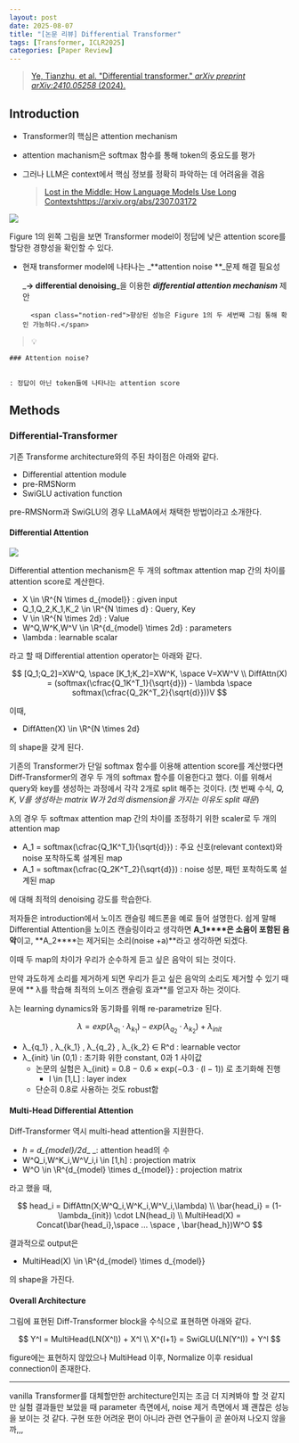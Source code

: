 ```yaml
---
layout: post
date: 2025-08-07
title: "[논문 리뷰] Differential Transformer"
tags: [Transformer, ICLR2025]
categories: [Paper Review]
---
```


> [Ye, Tianzhu, et al. "Differential transformer." ](https://arxiv.org/abs/2410.05258)[_arXiv preprint arXiv:2410.05258_](https://arxiv.org/abs/2410.05258)[ (2024).](https://arxiv.org/abs/2410.05258)



## Introduction

- Transformer의 핵심은 attention mechanism
- attention machanism은 softmax 함수를 통해 token의 중요도를 평가
- 그러나 LLM은 context에서 핵심 정보를 정확히 파악하는 데 어려움을 겪음

	> [Lost in the Middle: How Language Models Use Long Contextshttps://arxiv.org/abs/2307.03172](https://arxiv.org/abs/2307.03172)


![](https://prod-files-secure.s3.us-west-2.amazonaws.com/542b861c-36a8-4051-84e5-8804b6728dba/9083ea56-691a-4752-ae26-47f403431ac8/image.png?X-Amz-Algorithm=AWS4-HMAC-SHA256&X-Amz-Content-Sha256=UNSIGNED-PAYLOAD&X-Amz-Credential=ASIAZI2LB4663KMUU63L%2F20251002%2Fus-west-2%2Fs3%2Faws4_request&X-Amz-Date=20251002T003650Z&X-Amz-Expires=3600&X-Amz-Security-Token=IQoJb3JpZ2luX2VjEIj%2F%2F%2F%2F%2F%2F%2F%2F%2F%2FwEaCXVzLXdlc3QtMiJGMEQCIEJLiYnPV2CNdVFKQ3USudpRenn917oFF5hcFherPFIQAiB4kRaBIKhMQX6skN9M%2B5VSXX76yohskVrFBls13S9bpir%2FAwghEAAaDDYzNzQyMzE4MzgwNSIMk7g%2BRvy1YcjKGTk4KtwDAy0nM25hAUJzDa0xF40yRwCgtOPajRYVT3VIJDhnYNe%2F6LRkWJZEFO1RoAo8U3pU49aOheHj1Tlr1FaX%2Byex%2FVklvT6vJ5UjOzBy%2BzSqTgp%2FmnHgTqQgWIz42BU2aqqNpy4f6I3BqX9e0l6NL0D8VBJg9zemfWNBom39ZGzXDMv1AojJNnMw3ASUyYdes%2BDmMUXKP5KxSj7TtTKVhIk4i94DZTef5d6LaD4GPFLGLtmJOwjdIDaOwU9AzRW4038Ez2SwwYNmpG2QQ5u9GbXX%2Bc5rBMRxyXZ83fGcIF5gujC%2FPmPW8IoWVA5WIZe1p6M9rBdnqDySnsAxLnR7GeKT0PM2zg%2Bu7uYAc0UdLLz47FBhCob1jYZi321x9MqsV2U4m8UvyEkVLJNvt5s4quuTDptqjDh36UgQJ1IJd8NJV3XPB%2BFwT%2FENzqb2CJBjq%2FrYFVPM6joWuq8n7PfeIEVf2UxiNEXpOr3v3o4WCy6hhn1Fc8P5jGD6fBqM5UGsZ94TEELsbTm3gt%2FTsm58%2FVS65oOGuBZ9Cz%2FLaEHPKRUUboELF9K7SE2xP7zaM1lmVCZIN%2F%2BwMAO33HFhJ8WhIWQPBjdwP2FLVk25Ajok59I4r4E%2Fx6GY0Rbwo4BRR%2FMw4vn2xgY6pgFLBmcYin3s4hkjbKAdHoMTht86NdMpJYnXQrEQV9j0jWhdqUjMVVQEfFkugQjhqJT73un9i%2FHXD5CQ9mARTGKk0GaocKKXEYm5XZRwCiOWCBKRBC%2FokzwGwERdxwtXbN6rniB2Uvh9r9dJECQkDzDwCTcrYabGM4A0aBOgC30OfwdSI5ebUWPqhXbWG3M%2Bjk3XGPncKytuq59Ys3dIq4oQqZrSXpnF&X-Amz-Signature=2f9e63631f961d17b8301c7dc87a42e8968c4f8ab502e2ab2ecbbc0fc849dbec&X-Amz-SignedHeaders=host&x-amz-checksum-mode=ENABLED&x-id=GetObject)


Figure 1의 왼쪽 그림을 보면 Transformer model이 정답에 낮은 attention score를 할당한 경향성을 확인할 수 있다.

- 현재 transformer model에 나타나는 _**attention noise **_문제 해결 필요성

	_**→ differential denoising**_을 이용한 _**differential attention mechanism**_ 제안


		<span class="notion-red">향상된 성능은 Figure 1의 두 세번째 그림 통해 확인 가능하다.</span>


> 💡 


	### Attention noise?


	: 정답이 아닌 token들에 나타나는 attention score



## Methods



### Differential-Transformer


기존 Transforme architecture와의 주된 차이점은 아래와 같다.

- Differential attention module
- pre-RMSNorm
- SwiGLU activation function

pre-RMSNorm과 SwiGLU의 경우 LLaMA에서 채택한 방법이라고 소개한다.



#### Differential Attention


![](https://prod-files-secure.s3.us-west-2.amazonaws.com/542b861c-36a8-4051-84e5-8804b6728dba/116d70b2-1963-4810-9167-f4c7d8a06e8f/image.png?X-Amz-Algorithm=AWS4-HMAC-SHA256&X-Amz-Content-Sha256=UNSIGNED-PAYLOAD&X-Amz-Credential=ASIAZI2LB4663KMUU63L%2F20251002%2Fus-west-2%2Fs3%2Faws4_request&X-Amz-Date=20251002T003650Z&X-Amz-Expires=3600&X-Amz-Security-Token=IQoJb3JpZ2luX2VjEIj%2F%2F%2F%2F%2F%2F%2F%2F%2F%2FwEaCXVzLXdlc3QtMiJGMEQCIEJLiYnPV2CNdVFKQ3USudpRenn917oFF5hcFherPFIQAiB4kRaBIKhMQX6skN9M%2B5VSXX76yohskVrFBls13S9bpir%2FAwghEAAaDDYzNzQyMzE4MzgwNSIMk7g%2BRvy1YcjKGTk4KtwDAy0nM25hAUJzDa0xF40yRwCgtOPajRYVT3VIJDhnYNe%2F6LRkWJZEFO1RoAo8U3pU49aOheHj1Tlr1FaX%2Byex%2FVklvT6vJ5UjOzBy%2BzSqTgp%2FmnHgTqQgWIz42BU2aqqNpy4f6I3BqX9e0l6NL0D8VBJg9zemfWNBom39ZGzXDMv1AojJNnMw3ASUyYdes%2BDmMUXKP5KxSj7TtTKVhIk4i94DZTef5d6LaD4GPFLGLtmJOwjdIDaOwU9AzRW4038Ez2SwwYNmpG2QQ5u9GbXX%2Bc5rBMRxyXZ83fGcIF5gujC%2FPmPW8IoWVA5WIZe1p6M9rBdnqDySnsAxLnR7GeKT0PM2zg%2Bu7uYAc0UdLLz47FBhCob1jYZi321x9MqsV2U4m8UvyEkVLJNvt5s4quuTDptqjDh36UgQJ1IJd8NJV3XPB%2BFwT%2FENzqb2CJBjq%2FrYFVPM6joWuq8n7PfeIEVf2UxiNEXpOr3v3o4WCy6hhn1Fc8P5jGD6fBqM5UGsZ94TEELsbTm3gt%2FTsm58%2FVS65oOGuBZ9Cz%2FLaEHPKRUUboELF9K7SE2xP7zaM1lmVCZIN%2F%2BwMAO33HFhJ8WhIWQPBjdwP2FLVk25Ajok59I4r4E%2Fx6GY0Rbwo4BRR%2FMw4vn2xgY6pgFLBmcYin3s4hkjbKAdHoMTht86NdMpJYnXQrEQV9j0jWhdqUjMVVQEfFkugQjhqJT73un9i%2FHXD5CQ9mARTGKk0GaocKKXEYm5XZRwCiOWCBKRBC%2FokzwGwERdxwtXbN6rniB2Uvh9r9dJECQkDzDwCTcrYabGM4A0aBOgC30OfwdSI5ebUWPqhXbWG3M%2Bjk3XGPncKytuq59Ys3dIq4oQqZrSXpnF&X-Amz-Signature=6518087a3ee9e02b4feececacd4e070068cd129ed3f817b45479f85ed5c8a54f&X-Amz-SignedHeaders=host&x-amz-checksum-mode=ENABLED&x-id=GetObject)


Differential attention mechanism은 두 개의 softmax attention map 간의 차이를 attention score로 계산한다.

- X \in \R^{N \times d\_{model}} : given input
- Q\_1,Q\_2,K\_1,K\_2 \in \R^{N \times d} : Query, Key
- V \in \R^{N \times 2d} : Value
- W^Q,W^K,W^V \in \R^{d\_{model} \times 2d} : parameters
- \lambda : learnable scalar

라고 할 때 Differential attention operator는 아래와 같다.


$$
[Q_1;Q_2]=XW^Q, \space [K_1;K_2]=XW^K, \space V=XW^V \\
DiffAttn(X) = (softmax(\cfrac{Q_1K^T_1}{\sqrt{d}}) - \lambda \space softmax(\cfrac{Q_2K^T_2}{\sqrt{d}}))V
$$


이때,

- DiffAtten(X) \in \R^{N \times 2d}

의 shape을 갖게 된다.


기존의 Transformer가 단일 softmax 함수를 이용해 attention score를 계산했다면 Diff-Transformer의 경우 두 개의 softmax 함수를 이용한다고 했다. 이를 위해서 query와 key를 생성하는 과정에서 각각 2개로 split 해주는 것이다. <span class="notion-red">(첫 번째 수식, </span><span class="notion-red">_Q, K, V를 생성하는 matrix W가 2d의 dismension을 가지는 이유도 split 때문_</span><span class="notion-red">)</span>


 λ의 경우 두 softmax attention map 간의 차이를 조정하기 위한 scaler로 두 개의 attention map

- A\_1 = softmax(\cfrac{Q\_1K^T\_1}{\sqrt{d}}) : 주요 신호(relevant context)와 noise 포착하도록 설계된 map
- A\_1 = softmax(\cfrac{Q\_2K^T\_2}{\sqrt{d}}) : noise 성분, 패턴 포착하도록 설계된 map 

에 대해 최적의 denoising 강도를 학습한다.


저자들은 introduction에서 노이즈 캔슬링 헤드폰을 예로 들어 설명한다. 쉽게 말해 Differential Attention을 노이즈 캔슬링이라고 생각하면 **A\_1****은 소음이 포함된 음악**이고, **A\_2****는 제거되는 소리(noise +a)**라고 생각하면 되겠다. 


이때 두 map의 차이가 우리가 순수하게 듣고 싶은 음악이 되는 것이다. 


만약 과도하게 소리를 제거하게 되면 우리가 듣고 싶은 음악의 소리도 제거할 수 있기 때문에 ** λ를 학습해 최적의 노이즈 캔슬링 효과**를 얻고자 하는 것이다.


λ는 learning dynamics와 동기화를 위해 re-parametrize 된다.


$$
\lambda = exp(\lambda_{q_1} \cdot \lambda_{k_1}) - exp(\lambda_{q_2} \cdot \lambda_{k_2}) + \lambda_{init}
$$

- λ\_{q\_1} , λ\_{k\_1} , λ\_{q\_2} , λ\_{k\_2} ∈ R^d : learnable vector
- λ\_{init} \in (0,1) : 초기화 위한 constant, 0과 1 사이값
	- 논문의 실험은 λ\_{init} = 0.8 − 0.6 × exp(−0.3 · (l − 1)) 로 초기화해 진행
		- l \in [1,L] : layer index
	- 단순히 0.8로 사용하는 것도 robust함


#### **Multi-Head Differential Attention**


Diff-Transformer 역시 multi-head attention을 지원한다.

- _h = d\_{model}/2d__ _: attention head의 수
- W^Q\_i,W^K\_i,W^V\_i,i \in [1,h] : projection matrix
- W^O \in \R^{d\_{model} \times d\_{model}} : projection matrix

라고 했을 때,


$$
head_i = DiffAttn(X;W^Q_i,W^K_i,W^V_i,\lambda) \\
\bar{head_i} = (1-\lambda_{init}) \cdot LN(head_i) \\
MultiHead(X) = Concat(\bar{head_i},\space ... \space , \bar{head_h})W^O
$$


결과적으로 output은

- MultiHead(X) \in \R^{d\_{model} \times d\_{model}}

의 shape을 가진다.



#### Overall Architecture


그림에 표현된 Diff-Transformer block을 수식으로 표현하면 아래와 같다.


$$
Y^l = MultiHead(LN(X^l)) + X^l \\
X^{l+1} = SwiGLU(LN(Y^l)) + Y^l
$$


figure에는 표현하지 않았으나 MultiHead 이후, Normalize 이후 residual connection이 존재한다.


---


vanilla Transformer를 대체할만한 architecture인지는 조금 더 지켜봐야 할 것 같지만 실험 결과들만 보았을 때 parameter 측면에서, noise 제거 측면에서 꽤 괜찮은 성능을 보이는 것 같다. 구현 또한 어려운 편이 아니라 관련 연구들이 곧 쏟아져 나오지 않을까,,,

